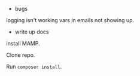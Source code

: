 


- bugs

logging isn't working
vars in emails not showing up.



- write up docs

install MAMP.

Clone repo.

Run `composer install`.



